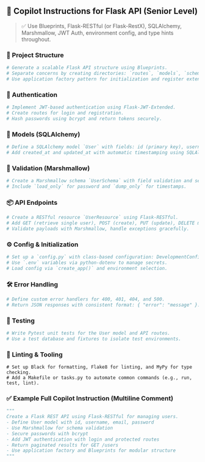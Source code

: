 ## 🚀 Copilot Instructions for Flask API (Senior Level)

> ✅ Use Blueprints, Flask-RESTful (or Flask-RestX), SQLAlchemy, Marshmallow, JWT Auth, environment config, and type hints throughout.

### 🔧 Project Structure

```python
# Generate a scalable Flask API structure using Blueprints.
# Separate concerns by creating directories: `routes`, `models`, `schemas`, `services`, `config`, `auth`.
# Use application factory pattern for initialization and register extensions inside `extensions.py`.
```

### 🔐 Authentication

```python
# Implement JWT-based authentication using Flask-JWT-Extended.
# Create routes for login and registration.
# Hash passwords using bcrypt and return tokens securely.
```

### 🧱 Models (SQLAlchemy)

```python
# Define a SQLAlchemy model `User` with fields: id (primary key), username (unique), email (unique), and password (hashed).
# Add created_at and updated_at with automatic timestamping using SQLAlchemy events.
```

### 🧪 Validation (Marshmallow)

```python
# Create a Marshmallow schema `UserSchema` with field validation and serialization.
# Include `load_only` for password and `dump_only` for timestamps.
```

### 📦 API Endpoints

```python
# Create a RESTful resource `UserResource` using Flask-RESTful.
# Add GET (retrieve single user), POST (create), PUT (update), DELETE methods.
# Validate payloads with Marshmallow, handle exceptions gracefully.
```

### ⚙️ Config & Initialization

```python
# Set up a `config.py` with class-based configuration: DevelopmentConfig, ProductionConfig.
# Use `.env` variables via python-dotenv to manage secrets.
# Load config via `create_app()` and environment selection.
```

### 🛠 Error Handling

```python
# Define custom error handlers for 400, 401, 404, and 500.
# Return JSON responses with consistent format: { "error": "message" }.
```

### 🧪 Testing

```python
# Write Pytest unit tests for the User model and API routes.
# Use a test database and fixtures to isolate test environments.
```

### 🧼 Linting & Tooling

```text
# Set up Black for formatting, Flake8 for linting, and MyPy for type checking.
# Add a Makefile or tasks.py to automate common commands (e.g., run, test, lint).
```

### ✅ Example Full Copilot Instruction (Multiline Comment)

```python
"""
Create a Flask REST API using Flask-RESTful for managing users.
- Define User model with id, username, email, password
- Use Marshmallow for schema validation
- Secure passwords with bcrypt
- Add JWT authentication with login and protected routes
- Return paginated results for GET /users
- Use application factory and Blueprints for modular structure
"""
```